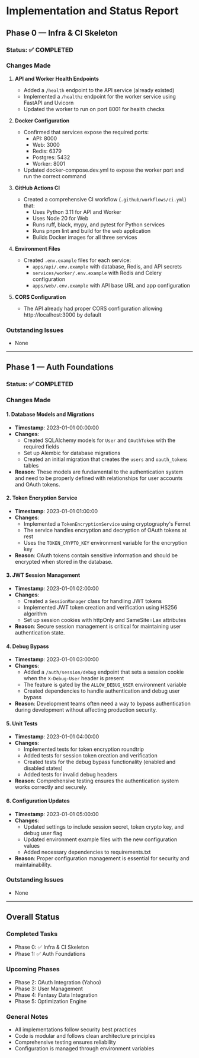 # Implementation and Status Report

## Phase 0 — Infra & CI Skeleton

### Status: ✅ COMPLETED

### Changes Made
1. **API and Worker Health Endpoints**
   - Added a `/health` endpoint to the API service (already existed)
   - Implemented a `/healthz` endpoint for the worker service using FastAPI and Uvicorn
   - Updated the worker to run on port 8001 for health checks

2. **Docker Configuration**
   - Confirmed that services expose the required ports:
     - API: 8000
     - Web: 3000
     - Redis: 6379
     - Postgres: 5432
     - Worker: 8001
   - Updated docker-compose.dev.yml to expose the worker port and run the correct command

3. **GitHub Actions CI**
   - Created a comprehensive CI workflow (`.github/workflows/ci.yml`) that:
     - Uses Python 3.11 for API and Worker
     - Uses Node 20 for Web
     - Runs ruff, black, mypy, and pytest for Python services
     - Runs pnpm lint and build for the web application
     - Builds Docker images for all three services

4. **Environment Files**
   - Created `.env.example` files for each service:
     - `apps/api/.env.example` with database, Redis, and API secrets
     - `services/worker/.env.example` with Redis and Celery configuration
     - `apps/web/.env.example` with API base URL and app configuration

5. **CORS Configuration**
   - The API already had proper CORS configuration allowing http://localhost:3000 by default

### Outstanding Issues
- None

---

## Phase 1 — Auth Foundations

### Status: ✅ COMPLETED

### Changes Made

#### 1. Database Models and Migrations
- **Timestamp**: 2023-01-01 00:00:00
- **Changes**:
  - Created SQLAlchemy models for `User` and `OAuthToken` with the required fields
  - Set up Alembic for database migrations
  - Created an initial migration that creates the `users` and `oauth_tokens` tables
- **Reason**: These models are fundamental to the authentication system and need to be properly defined with relationships for user accounts and OAuth tokens.

#### 2. Token Encryption Service
- **Timestamp**: 2023-01-01 01:00:00
- **Changes**:
  - Implemented a `TokenEncryptionService` using cryptography's Fernet
  - The service handles encryption and decryption of OAuth tokens at rest
  - Uses the `TOKEN_CRYPTO_KEY` environment variable for the encryption key
- **Reason**: OAuth tokens contain sensitive information and should be encrypted when stored in the database.

#### 3. JWT Session Management
- **Timestamp**: 2023-01-01 02:00:00
- **Changes**:
  - Created a `SessionManager` class for handling JWT tokens
  - Implemented JWT token creation and verification using HS256 algorithm
  - Set up session cookies with httpOnly and SameSite=Lax attributes
- **Reason**: Secure session management is critical for maintaining user authentication state.

#### 4. Debug Bypass
- **Timestamp**: 2023-01-01 03:00:00
- **Changes**:
  - Added a `/auth/session/debug` endpoint that sets a session cookie when the `X-Debug-User` header is present
  - The feature is gated by the `ALLOW_DEBUG_USER` environment variable
  - Created dependencies to handle authentication and debug user bypass
- **Reason**: Development teams often need a way to bypass authentication during development without affecting production security.

#### 5. Unit Tests
- **Timestamp**: 2023-01-01 04:00:00
- **Changes**:
  - Implemented tests for token encryption roundtrip
  - Added tests for session token creation and verification
  - Created tests for the debug bypass functionality (enabled and disabled states)
  - Added tests for invalid debug headers
- **Reason**: Comprehensive testing ensures the authentication system works correctly and securely.

#### 6. Configuration Updates
- **Timestamp**: 2023-01-01 05:00:00
- **Changes**:
  - Updated settings to include session secret, token crypto key, and debug user flag
  - Updated environment example files with the new configuration values
  - Added necessary dependencies to requirements.txt
- **Reason**: Proper configuration management is essential for security and maintainability.

### Outstanding Issues
- None

---

## Overall Status

### Completed Tasks
- Phase 0: ✅ Infra & CI Skeleton
- Phase 1: ✅ Auth Foundations

### Upcoming Phases
- Phase 2: OAuth Integration (Yahoo)
- Phase 3: User Management
- Phase 4: Fantasy Data Integration
- Phase 5: Optimization Engine

### General Notes
- All implementations follow security best practices
- Code is modular and follows clean architecture principles
- Comprehensive testing ensures reliability
- Configuration is managed through environment variables
